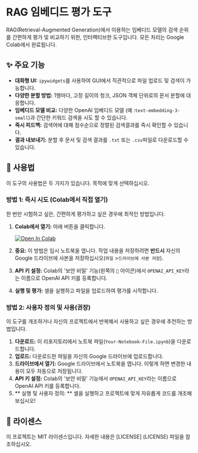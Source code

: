 # RAG 임베디드 평가 도구

RAG(Retrieval-Augmented Generation)에서 이용하는 임베디드 모델의 검색 순위를 간편하게 평가 및 비교하기 위한, 인터랙티브한 도구입니다. 모든 처리는 Google Colab에서 완료됩니다.

## ✨ 주요 기능

-   **대화형 UI:** `ipywidgets`를 사용하여 GUI에서 직관적으로 파일 업로드 및 검색이 가능합니다.
-   **다양한 분할 방법:** 1행마다, 고정 길이의 청크, JSON 객체 단위로의 문서 분할에 대응합니다.
-   **임베디드 모델 비교:** 다양한 OpenAI 임베디드 모델 (예 :`text-embedding-3-small`)과 간단한 키워드 검색을 시도 할 수 있습니다.
-   **즉시 피드백:** 검색어에 대해 점수순으로 정렬된 검색결과를 즉시 확인할 수 있습니다.
-   **결과 내보내기:** 분할 후 문서 및 검색 결과를 `.txt` 또는 `.csv`파일로 다운로드할 수 있습니다.

## 🚀 사용법
이 도구의 사용법은 두 가지가 있습니다.
목적에 맞게 선택하십시오.

### 방법 1: 즉시 시도 (Colab에서 직접 열기)
한 번만 시험하고 싶은, 간편하게 평가하고 싶은 경우에 최적인 방법입니다.

1.  **Colab에서 열기:** 아래 버튼을 클릭합니다.

    [![Open In Colab](https://colab.research.google.com/assets/colab-badge.svg)](https://colab.research.google.com/drive/1iOokg0eyb7ud2gS66ILxDJU1Mh6LTuIo?usp=sharing)

2.  **중요:** 이 방법은 임시 노트북을 엽니다. 작업 내용을 저장하려면 **반드시** 자신의 Google 드라이브에 사본을 저장하십시오(`파일` >`드라이브에 사본 저장`).
3.  **API 키 설정:** Colab의 '보안 비밀' 기능(왼쪽의 `🔑` 아이콘)에서 `OPENAI_API_KEY`라는 이름으로 OpenAI API 키를 등록합니다.
4.  **실행 및 평가:** 셀을 실행하고 파일을 업로드하여 평가를 시작합니다.

### 방법 2: 사용자 정의 및 사용(권장)
이 도구를 개조하거나 자신의 프로젝트에서 반복해서 사용하고 싶은 경우에 추천하는 방법입니다.

1.  **다운로드:** 이 리포지토리에서 노트북 파일(`Your-Notebook-File.ipynb`)을 다운로드합니다.
2.  **업로드:** 다운로드한 파일을 자신의 Google 드라이브에 업로드합니다.
3.  **드라이브에서 열기:** Google 드라이브에서 노트북을 엽니다. 이렇게 하면 변경한 내용이 모두 자동으로 저장됩니다.
4.  **API 키 설정:** Colab의 '보안 비밀' 기능에서 `OPENAI_API_KEY`라는 이름으로 OpenAI API 키를 등록합니다.
5.  ** 실행 및 사용자 정의: ** 셀을 실행하고 프로젝트에 맞게 자유롭게 코드를 개조해보십시오!

## 📄 라이센스

이 프로젝트는 MIT 라이센스입니다. 자세한 내용은 [LICENSE] (LICENSE) 파일을 참조하십시오.
